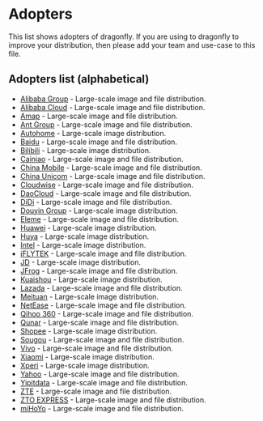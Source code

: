 # Adopters

This list shows adopters of dragonfly. If you are using to dragonfly to improve your distribution,
then please add your team and use-case to this file.

## Adopters list (alphabetical)

- [Alibaba Group](https://www.alibabagroup.com/) - Large-scale image and file distribution.
- [Alibaba Cloud](https://us.alibabacloud.com/) - Large-scale image and file distribution.
- [Amap](https://mobile.amap.com/) - Large-scale image and file distribution.
- [Ant Group](https://www.antgroup.com/) - Large-scale image and file distribution.
- [Autohome](https://www.autohome.com.cn/) - Large-scale image distribution.
- [Baidu](https://www.baidu.com/) - Large-scale image and file distribution.
- [Bilibili](https://www.bilibili.com/) - Large-scale image distribution.
- [Cainiao](https://global.cainiao.com/) - Large-scale image and file distribution.
- [China Mobile](https://www.chinamobileltd.com/) - Large-scale image and file distribution.
- [China Unicom](http://www.chinaunicom.com/) - Large-scale image and file distribution.
- [Cloudwise](https://www.cloudwise.cool/) - Large-scale image and file distribution.
- [DaoCloud](https://www.daocloud.io/) - Large-scale image and file distribution.
- [DiDi](https://www.didiglobal.com/) - Large-scale image and file distribution.
- [Douyin Group](https://www.douyin.com/) - Large-scale image distribution.
- [Eleme](https://www.ele.me/) - Large-scale image and file distribution.
- [Huawei](https://huawei.com) - Large-scale image distribution.
- [Huya](https://www.huya.com/) - Large-scale image distribution.
- [Intel](https://www.intel.com/) - Large-scale image distribution.
- [iFLYTEK](https://iflytek.com/) - Large-scale image and file distribution.
- [JD](https://corporate.jd.com/) - Large-scale image distribution.
- [JFrog](https://jfrog.com/) - Large-scale image and file distribution.
- [Kuaishou](https://kuaishou.com/) - Large-scale image distribution.
- [Lazada](https://lazada.com) - Large-scale image and file distribution.
- [Meituan](https://about.meituan.com/) - Large-scale image distribution.
- [NetEase](https://www.neteasegames.com/) - Large-scale image and file distribution.
- [Qihoo 360](https://www.360totalsecurity.com/) - Large-scale image and file distribution.
- [Qunar](https://www.qunar.com/) - Large-scale image and file distribution.
- [Shopee](https://shopee.com/) - Large-scale image distribution.
- [Sougou](https://www.sogou.com/) - Large-scale image and file distribution.
- [Vivo](https://www.vivo.com/) - Large-scale image and file distribution.
- [Xiaomi](https://www.mi.com/global/) - Large-scale image distribution.
- [Xperi](https://xperi.com/) - Large-scale image distribution.
- [Yahoo](https://www.yahoo.com/) - Large-scale image and file distribution.
- [Yipitdata](https://www.yipitdata.com/) - Large-scale image and file distribution.
- [ZTE](https://zte.com.cn/) - Large-scale image and file distribution.
- [ZTO EXPRESS](https://www.zto.com/) - Large-scale image and file distribution.
- [miHoYo](https://www.mihoyo.com/) - Large-scale image and file distribution.
